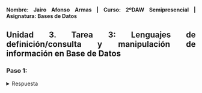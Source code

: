 <div align="justify">

#### **Nombre: Jairo Afonso Armas | Curso: 2ºDAW Semipresencial | Asignatura: Bases de Datos** 

## **Unidad 3. Tarea 3: Lenguajes de definición/consulta y manipulación de información en Base de Datos**

### Paso 1:

<details>
<summary>Respuesta</summary>
<br>
Hola!!
</details>

</div>
